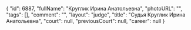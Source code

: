 {
    "id": 6887,
    "fullName": "Круглик Ирина Анатольевна",
    "photoURL": "",
    "tags": [],
    "comment": "",
    "layout": "judge",
    "title": "Судья Круглик Ирина Анатольевна",
    "court": null,
    "previousCourt": null,
    "career": null
}